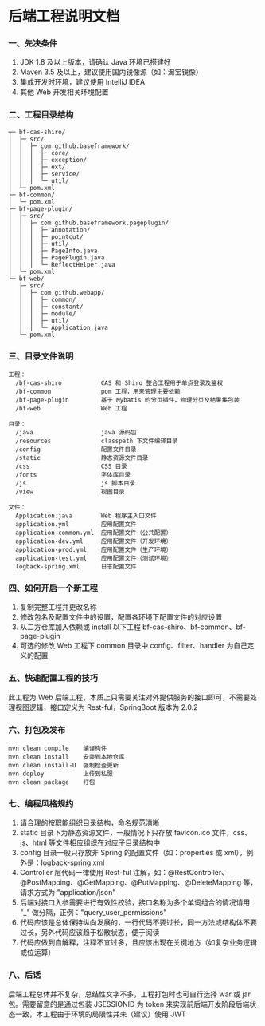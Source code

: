 # 后端工程说明文档

### 一、先决条件

1. JDK 1.8 及以上版本，请确认 Java 环境已搭建好
2. Maven 3.5 及以上，建议使用国内镜像源（如：淘宝镜像）
3. 集成开发时环境，建议使用 IntelliJ IDEA
4. 其他 Web 开发相关环境配置

### 二、工程目录结构

```
┬─ bf-cas-shiro/
│  ├─ src/
│  │  ├─ com.github.baseframework/
│  │  │  ├─ core/
│  │  │  ├─ exception/
│  │  │  ├─ ext/
│  │  │  ├─ service/
│  │  │  └─ util/
│  └─ pom.xml
├─ bf-common/
│  └─ pom.xml
├─ bf-page-plugin/
│  ├─ src/
│  │  ├─ com.github.baseframework.pageplugin/
│  │  │  ├─ annotation/
│  │  │  ├─ pointcut/
│  │  │  ├─ util/
│  │  │  ├─ PageInfo.java
│  │  │  ├─ PagePlugin.java
│  │  │  └─ ReflectHelper.java
│  └─ pom.xml
└─ bf-web/
   ├─ src/
   │  ├─ com.github.webapp/
   │  │  ├─ common/
   │  │  ├─ constant/
   │  │  ├─ module/
   │  │  ├─ util/
   │  │  └─ Application.java
   └─ pom.xml
```

### 三、目录文件说明

```
工程：
  /bf-cas-shiro           CAS 和 Shiro 整合工程用于单点登录及鉴权
  /bf-common              pom 工程，用来管理主要依赖
  /bf-page-plugin         基于 Mybatis 的分页插件，物理分页及结果集包装
  /bf-web                 Web 工程

目录：
  /java                   java 源码包
  /resources              classpath 下文件编译目录
  /config                 配置文件目录
  /static                 静态资源文件目录
  /css                    CSS 目录
  /fonts                  字体库目录
  /js                     js 脚本目录
  /view                   视图目录

文件：
  Application.java        Web 程序主入口文件
  application.yml         应用配置文件
  application-common.yml  应用配置文件（公共配置）
  application-dev.yml     应用配置文件（开发环境）
  application-prod.yml    应用配置文件（生产环境）
  application-test.yml    应用配置文件（测试环境）
  logback-spring.xml      日志配置文件
```

### 四、如何开启一个新工程

1. 复制完整工程并更改名称
2. 修改包名及配置文件中的设置，配置各环境下配置文件的对应设置
3. 从二方仓库加入依赖或 install 以下工程 bf-cas-shiro、bf-common、bf-page-plugin
4. 可选的修改 Web 工程下 common 目录中 config、filter、handler 为自己定义的配置

### 五、快速配置工程的技巧

此工程为 Web 后端工程，本质上只需要关注对外提供服务的接口即可，不需要处理视图逻辑，接口定义为 Rest-ful，SpringBoot 版本为 2.0.2

### 六、打包及发布

```
mvn clean compile    编译构件
mvn clean install    安装到本地仓库
mvn clean install-U  强制检查更新
mvn deploy           上传到私服
mvn clean package    打包
```

### 七、编程风格规约

1. 请合理的按职能组织目录结构，命名规范清晰
2. static 目录下为静态资源文件，一般情况下只存放 favicon.ico 文件，css、js、html 等文件相应组织在对应子目录结构中
3. config 目录一般只存放非 Spring 的配置文件（如：properties 或 xml），例外是：logback-spring.xml
4. Controller 层代码一律使用 Rest-ful 注解，如：@RestController、@PostMapping、@GetMapping、@PutMapping、@DeleteMapping 等，请求方式为 "application/json"
5. 后端对接口入参需要进行有效性校验，接口名称为多个单词组合的情况请用 "_" 做分隔，正例："query_user_permissions"
6. 代码应该是总体保持纵向发展的，一行代码不要过长，同一方法或结构体不要过长，另外代码应该趋于松散状态，便于阅读
7. 代码应做到自解释，注释不宜过多，且应该出现在关键地方（如复杂业务逻辑或位运算）

### 八、后话

后端工程总体并不复杂，总结性文字不多，工程打包时也可自行选择 war 或 jar 包。需要留意的是通过包装 JSESSIONID 为 token 来实现前后端开发阶段后端状态一致，本工程由于环境的局限性并未（建议）使用 JWT
